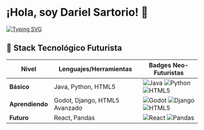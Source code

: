 # ¡Hola, soy Dariel Sartorio! 👾 
[![Typing SVG](https://readme-typing-svg.herokuapp.com?font=Roboto+Mono&weight=600&pause=1000&color=00FF9D&width=435&lines=Desarrollador+Junior;Game+Dev+%F0%9F%8E%AE;MMO+Life+Proyect+%E2%9C%8C%EF%B8%8F)](https://git.io/typing-svg)

## 🔮 Stack Tecnológico Futurista

| **Nivel**       | **Lenguajes/Herramientas**  | **Badges Neo-Futuristas**                                                                 |
|-----------------|-----------------------------|------------------------------------------------------------------------------------------|
| **Básico**      | Java, Python, HTML5         | ![Java](https://img.shields.io/badge/Java-ED8B00?style=for-the-badge&logo=openjdk&logoColor=black) ![Python](https://img.shields.io/badge/Python-3776AB?style=for-the-badge&logo=python&logoColor=white) ![HTML5](https://img.shields.io/badge/HTML5-E34F26?style=for-the-badge&logo=html5&logoColor=white) |
| **Aprendiendo** | Godot, Django, HTML5 Avanzado      | ![Godot](https://img.shields.io/badge/Godot-478CBF?style=for-the-badge&logo=godot-engine&logoColor=white) ![Django](https://img.shields.io/badge/Django-092E20?style=for-the-badge&logo=django&logoColor=green) ![HTML5](https://img.shields.io/badge/HTML5-Expert-FF5733?style=for-the-badge&logo=html5) |
| **Futuro**      |  React, Pandas        |  ![React](https://img.shields.io/badge/React-61DAFB?style=for-the-badge&logo=react&logoColor=black) ![Pandas](https://img.shields.io/badge/Pandas-150458?style=for-the-badge&logo=pandas&logoColor=white) |
